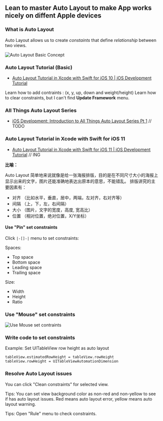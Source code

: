 ## Lean to master Auto Layout to make App works nicely on diffent Apple devices

### What is Auto Layout

Auto Layout allows us to create *constaints* that define *relationship* between two views.

![Auto Layout Basic Concept](http://wx2.sinaimg.cn/mw690/006RF1rrgy1fizv6u3hr0j30yo0nywnm.jpg)

### Auto Layout Tutorial (Basic)

* [Auto Layout Tutorial in Xcode with Swift for iOS 10 | iOS Development Tutorial](https://www.youtube.com/watch?v=R0PrgE_PKSg)

Learn how to add contraints : (x, y, up, down and weight/height)
Learn how to clear constraints, but I can't find **Update Framework** menu.

### All Things Auto Layout Series

* [iOS Development: Introduction to All Things Auto Layout Series Pt 1](https://www.youtube.com/watch?v=1NomEvSFaVU&list=PLHmNdpdzx21GwEzSt4LNdlUAyQIchiWi7) // TODO


### Auto Layout Tutorial in Xcode with Swift for iOS 11

* [Auto Layout Tutorial in Xcode with Swift for iOS 11 | iOS Development Tutorial](https://www.youtube.com/watch?v=synofzEkUfU#t=8.607561) // ING

**比喻：**

Auto Layout 简单地来说就像是给一张海报排版，目的是在不同尺寸大小的海报上显示出来的文字，图片还能准确地表达出原本的意思，不能错乱。
排版讲究的主要因素有：

* 对齐 （比如水平，垂直，居中，两端，左对齐，右对齐等）
* 间隔 （上，下，左，右间隔）
* 大小 （图片，文字的宽度，高度, 宽高比）
* 位置 （相对位置，绝对位置，X/Y坐标）

#### Use "Pin" set constraints

Click `|-[]-|` menu to set constraints:

Spaces:

* Top space
* Bottom space
* Leading space
* Trailing space

Size:

* Width
* Height
* Ratio


### Use "Mouse" set constraints

![Use Mouse set contraints](http://wx2.sinaimg.cn/mw690/006RF1rrgy1fj0zfopcqpj3140140n12.jpg)

### Write code to set constraints

Example:
Set UITableView row height as auto layout
```
tableView.estimatedRowHeight = tableView.rowHeight
tableView.rowHeight = UITableViewAutomationDimension
```

### Resolve Auto Layout issues

You can click "Clean constraints" for selected view.

Tips: You can set view background color as non-red and non-yellow to see if has auto layout issues. Red means auto layout error, yellow means auto layout warning.

Tips: Open "Rule" menu to check constraints.


